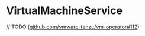 # VirtualMachineService

// TODO ([github.com/vmware-tanzu/vm-operator#112](https://github.com/vmware-tanzu/vm-operator/issues/112))